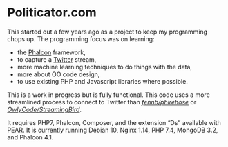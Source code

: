 # Politicator.com
This started out a few years ago as a project to keep my programming chops up. The programming focus was on learning:

* the [Phalcon](https://phalconphp.com/) framework,
* to capture a [Twitter](https://twitter.com) stream,
* more machine learning techniques to do things with the data,
* more about OO code design,
* to use existing PHP and Javascript libraries where possible.

This is a work in progress but is fully functional. This code uses a more streamlined process to connect to Twitter than [*fennb/phirehose*](https://github.com/fennb/phirehose) or [*OwlyCode/StreamingBird*](https://github.com/OwlyCode/StreamingBird).

It requires PHP7, Phalcon, Composer, and the extension “Ds” available with PEAR. It is currently running Debian 10, Nginx 1.14, PHP 7.4, MongoDB 3.2, and Phalcon 4.1.
